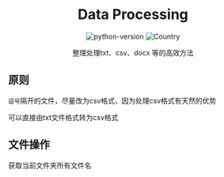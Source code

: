 <h1 align="center">Data Processing</h1>
<div align="center">


![python-version](https://img.shields.io/badge/python-3.7-blue) ![Country](https://img.shields.io/badge/country-China-red)

整理处理txt、csv、docx 等的高效方法

</div>

## 原则

`逗号`隔开的文件，尽量改为csv格式，因为处理csv格式有天然的优势

可以直接由txt文件格式转为csv格式



## 文件操作

获取当前文件夹所有文件名

```python

```



